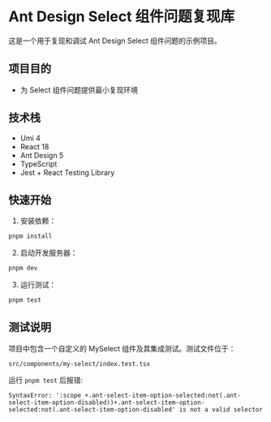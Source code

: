 # Ant Design Select 组件问题复现库

这是一个用于复现和调试 Ant Design Select 组件问题的示例项目。

## 项目目的
- 为 Select 组件问题提供最小复现环境

## 技术栈
- Umi 4
- React 18
- Ant Design 5
- TypeScript
- Jest + React Testing Library

## 快速开始

1. 安装依赖：
```bash
pnpm install
```

2. 启动开发服务器：
```bash
pnpm dev
```

3. 运行测试：
```bash
pnpm test
```

## 测试说明
项目中包含一个自定义的 MySelect 组件及其集成测试。测试文件位于：
```
src/components/my-select/index.test.tsx
```

运行 `pnpm test` 后报错:

```
SyntaxError: ':scope +.ant-select-item-option-selected:not(.ant-select-item-option-disabled))+.ant-select-item-option-selected:not(.ant-select-item-option-disabled' is not a valid selector
```


